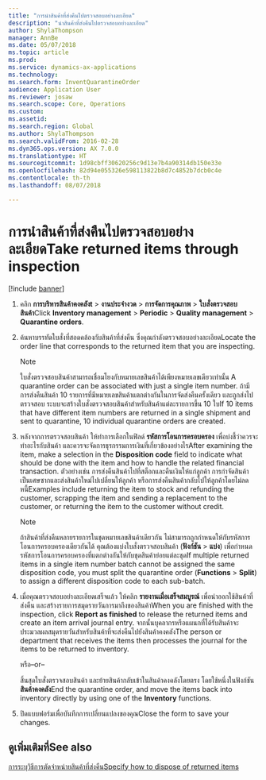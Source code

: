 ```yaml
---
title: "การนำสินค้าที่ส่งคืนไปตรวจสอบอย่างละเอียด"
description: "นำสินค้าที่ส่งคืนไปตรวจสอบอย่างละเอียด"
author: ShylaThompson
manager: AnnBe
ms.date: 05/07/2018
ms.topic: article
ms.prod: 
ms.service: dynamics-ax-applications
ms.technology: 
ms.search.form: InventQuarantineOrder
audience: Application User
ms.reviewer: josaw
ms.search.scope: Core, Operations
ms.custom: 
ms.assetid: 
ms.search.region: Global
ms.author: ShylaThompson
ms.search.validFrom: 2016-02-28
ms.dyn365.ops.version: AX 7.0.0
ms.translationtype: HT
ms.sourcegitcommit: 1d98cbff30620256c9d13e7b4a90314db150e33e
ms.openlocfilehash: 82d94e055326e598113822b8d7c4852b7dcb0c4e
ms.contentlocale: th-th
ms.lasthandoff: 08/07/2018

---
```



# <a name="take-returned-items-through-inspection"></a><span data-ttu-id="a9aac-103">การนำสินค้าที่ส่งคืนไปตรวจสอบอย่างละเอียด</span><span class="sxs-lookup"><span data-stu-id="a9aac-103">Take returned items through inspection</span></span> 

[!include [banner](../includes/banner.md)]


1.  <span data-ttu-id="a9aac-104">คลิก **การบริหารสินค้าคงคลังt** \> **งานประจำงวด** \> **การจัดการคุณภาพ** \> **ใบสั่งตรวจสอบสินค้า**</span><span class="sxs-lookup"><span data-stu-id="a9aac-104">Click **Inventory management** \> **Periodic** \> **Quality management** \> **Quarantine orders**.</span></span>

2.  <span data-ttu-id="a9aac-105">ค้นหาบรรทัดใบสั่งที่สอดคล้องกับสินค้าที่ส่งคืน ซึ่งคุณกำลังตรวจสอบอย่างละเอียด</span><span class="sxs-lookup"><span data-stu-id="a9aac-105">Locate the order line that corresponds to the returned item that you are inspecting.</span></span>

    > [!NOTE]
    > <P><span data-ttu-id="a9aac-106">ใบสั่งตรวจสอบสินค้าสามารถเชื่อมโยงกับหมายเลขสินค้าได้เพียงหมายเลขเดียวเท่านั้น </span><span class="sxs-lookup"><span data-stu-id="a9aac-106">A quarantine order can be associated with just a single item number.</span></span> <span data-ttu-id="a9aac-107">ถ้ามีการส่งคืนสินค้า 10 รายการที่มีหมายเลขสินค้าแตกต่างกันในการจัดส่งคืนครั้งเดียว และถูกส่งไปตรวจสอบ ระบบจะสร้างใบสั่งตรวจสอบสินค้าสำหรับสินค้าแต่ละรายการขึ้น 10 ใบ</span><span class="sxs-lookup"><span data-stu-id="a9aac-107">If 10 items that have different item numbers are returned in a single shipment and sent to quarantine, 10 individual quarantine orders are created.</span></span></P>

3.  <span data-ttu-id="a9aac-108">หลังจากการตรวจสอบสินค้า ให้ทำการเลือกในฟิลด์ **รหัสการโอนการครอบครอง** เพื่อบ่งชี้ว่าควรจะทำอะไรกับสินค้า และควรจะจัดการธุรกรรมการเงินที่เกี่ยวข้องอย่างไร</span><span class="sxs-lookup"><span data-stu-id="a9aac-108">After examining the item, make a selection in the **Disposition code** field to indicate what should be done with the item and how to handle the related financial transaction.</span></span> <span data-ttu-id="a9aac-109">ตัวอย่างเช่น การส่งคืนสินค้าไปที่สต็อกและคืนเงินให้แก่ลูกค้า การกำจัดสินค้าเป็นเศษซากและส่งสินค้าใหม่ไปเปลี่ยนให้ลูกค้า หรือการส่งคืนสินค้ากลับไปให้ลูกค้าโดยไม่ลดหนี้</span><span class="sxs-lookup"><span data-stu-id="a9aac-109">Examples include returning the item to stock and refunding the customer, scrapping the item and sending a replacement to the customer, or returning the item to the customer without credit.</span></span>
    
    > [!NOTE]
    > <P><span data-ttu-id="a9aac-110">ถ้าสินค้าที่ส่งคืนหลายรายการในชุดหมายเลขสินค้าเดียวกัน ไม่สามารถถูกกำหนดให้กับรหัสการโอนการครอบครองเดียวกันได้ คุณต้องแบ่งใบสั่งตรวจสอบสินค้า (<STRONG>ฟังก์ชัน</STRONG> &gt; <STRONG>แบ่ง</STRONG>) เพื่อกำหนดรหัสการโอนการครอบครองที่แตกต่างกันให้กับชุดสินค้าย่อยแต่ละชุด</span><span class="sxs-lookup"><span data-stu-id="a9aac-110">If multiple returned items in a single item number batch cannot be assigned the same disposition code, you must split the quarantine order (<STRONG>Functions</STRONG> &gt; <STRONG>Split</STRONG>) to assign a different disposition code to each sub-batch.</span></span></P>


4.  <span data-ttu-id="a9aac-111">เมื่อคุณตรวจสอบอย่างละเอียดเสร็จแล้ว ให้คลิก **รายงานเมื่อเสร็จสมบูรณ์** เพื่อนำออกใช้สินค้าที่ส่งคืน และสร้างรายการสมุดรายวันการมาถึงของสินค้า</span><span class="sxs-lookup"><span data-stu-id="a9aac-111">When you are finished with the inspection, click **Report as finished** to release the returned items and create an item arrival journal entry.</span></span> <span data-ttu-id="a9aac-112">จากนั้นบุคลากรหรือแผนกที่ได้รับสินค้าจะประมวลผลสมุดรายวันสำหรับสินค้าที่จะส่งคืนไปยังสินค้าคงคลัง</span><span class="sxs-lookup"><span data-stu-id="a9aac-112">The person or department that receives the items then processes the journal for the items to be returned to inventory.</span></span>
    
    <span data-ttu-id="a9aac-113">หรือ</span><span class="sxs-lookup"><span data-stu-id="a9aac-113">–or–</span></span>
    
    <span data-ttu-id="a9aac-114">สิ้นสุดใบสั่งตรวจสอบสินค้า และย้ายสินค้ากลับเข้าในสินค้าคงคลังโดยตรง โดยใช้หนึ่งในฟังก์ชัน **สินค้าคงคลัง**</span><span class="sxs-lookup"><span data-stu-id="a9aac-114">End the quarantine order, and move the items back into inventory directly by using one of the **Inventory** functions.</span></span>

5.  <span data-ttu-id="a9aac-115">ปิดแบบฟอร์มเพื่อบันทึกการเปลี่ยนแปลงของคุณ</span><span class="sxs-lookup"><span data-stu-id="a9aac-115">Close the form to save your changes.</span></span>

## <a name="see-also"></a><span data-ttu-id="a9aac-116">ดูเพิ่มเติมที่</span><span class="sxs-lookup"><span data-stu-id="a9aac-116">See also</span></span>

[<span data-ttu-id="a9aac-117">การระบุวิธีการตัดจำหน่ายสินค้าที่ส่งคืน</span><span class="sxs-lookup"><span data-stu-id="a9aac-117">Specify how to dispose of returned items</span></span>](specify-how-to-dispose-of-returned-items.md)

  



